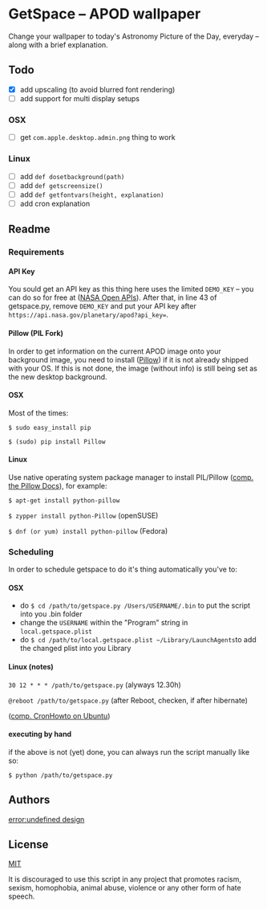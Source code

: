 # GetSpace – APOD wallpaper
Change your wallpaper to today's Astronomy Picture of the Day, everyday – along with a brief explanation.

## Todo
- [X] add upscaling (to avoid blurred font rendering)
- [ ] add support for multi display setups

### OSX
- [ ] get ```com.apple.desktop.admin.png``` thing to work

### Linux
- [ ] add ```def dosetbackground(path)```
- [ ] add ```def getscreensize()```
- [ ] add ```def getfontvars(height, explanation)```
- [ ] add cron explanation

## Readme

### Requirements

#### API Key

You sould get an API key as this thing here uses the limited ```DEMO_KEY``` – you can do so for free at ([NASA Open APIs](https://api.nasa.gov/index.html#apply-for-an-api-key)). After that, in line 43 of getspace.py, remove ```DEMO_KEY``` and put your API key after ```https://api.nasa.gov/planetary/apod?api_key=```.

#### Pillow (PIL Fork)

In order to get information on the current APOD image onto your background image, you need to install ([Pillow](https://python-pillow.org/)) if it is not already shipped with your OS. If this is not done, the image (without info) is still being set as the new desktop background.

#### OSX

Most of the times:

```$ sudo easy_install pip```

```$ (sudo) pip install Pillow```

#### Linux

Use native operating system package manager to install PIL/Pillow ([comp. the Pillow Docs](http://pillow.readthedocs.io/en/latest/installation.html#linux-installation)), for example:

```$ apt-get install python-pillow```

```$ zypper install python-Pillow``` (openSUSE)

```$ dnf (or yum) install python-pillow``` (Fedora)

### Scheduling
In order to schedule getspace to do it's thing automatically you've to:

#### OSX

- do ```$ cd /path/to/getspace.py /Users/USERNAME/.bin``` to put the script into you .bin folder
- change the ```USERNAME``` within the "Program" string in ```local.getspace.plist```
- do ```$ cd /path/to/local.getspace.plist ~/Library/LaunchAgents```to add the changed plist into you Library

#### Linux (notes)

```30 12 * * * /path/to/getspace.py``` (alyways 12.30h)

```@reboot /path/to/getspace.py``` (after Reboot, checken, if after hibernate)

([comp. CronHowto on Ubuntu](https://help.ubuntu.com/community/CronHowto))

#### executing by hand

if the above is not (yet) done, you can always run the script manually like so:

```$ python /path/to/getspace.py```

## Authors
[error:undefined design](http://error-undefined.de/)

## License

[MIT](https://opensource.org/licenses/MIT)

It is discouraged to use this script in any project that promotes racism, sexism, homophobia, animal abuse, violence or any other form of hate speech.
